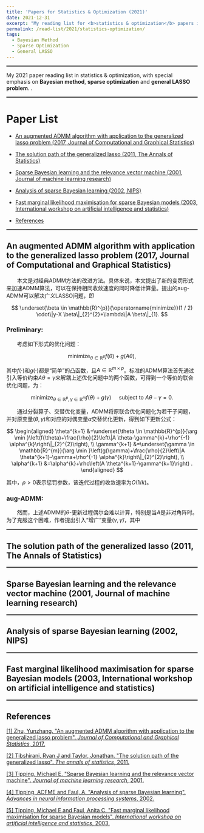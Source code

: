 ```yaml
---
title: 'Papers for Statistics & Optimization (2021)'
date: 2021-12-31
excerpt: "My reading list for <b>statistics & optimization</b> papers in 2021."
permalink: /read-list/2021/statistics-optimization/
tags:
  - Bayesian Method
  - Sparse Optimization
  - General LASSO
---
```


<hr style="height:0px;border:none;border-top:3px solid #555555;" />

My 2021 paper reading list in statistics & optimization, with special emphasis on **Bayesian method**, **sparse optimization** and **general LASSO problem**. . 

<hr style="height:0px;border:none;border-top:3px solid #555555;" />

# Paper List

* [An augmented ADMM algorithm with application to the generalized lasso problem (2017, Journal of Computational and Graphical Statistics)](#jump_1)

* [The solution path of the generalized lasso (2011, The Annals of Statistics)](#jump_2)

* [Sparse Bayesian learning and the relevance vector machine (2001, Journal of machine learning research)](#jump_3)

* [Analysis of sparse Bayesian learning (2002, NIPS)](#jump_4)

* [Fast marginal likelihood maximisation for sparse Bayesian models (2003, International workshop on artificial intelligence and statistics)](#jump_5)

* [References](#jump_reference)


<hr style="height:0px;border:none;border-top:3px solid #555555;" />

## <span id="jump_1"> An augmented ADMM algorithm with application to the generalized lasso problem (2017, Journal of Computational and Graphical Statistics) </span>

&emsp;&emsp;本文是对经典ADMM方法的改进方法。具体来说，本文提出了新的变罚形式来加速ADMM算法，可以在保持相同收敛速度的同时降低计算量。提出的aug-ADMM可以解决广义LASSO问题，即

$$
\underset{\beta \in \mathbb{R}^{p}}{\operatorname{minimize}}(1 / 2) \cdot\|y-X \beta\|_{2}^{2}+\lambda\|A \beta\|_{1}.
$$

### **Preliminary:**

&emsp;&emsp;考虑如下形式的优化问题：

$$
\operatorname{minimize}_{\theta \in \mathbb{R}^{p}} f(\theta)+g(A \theta),
$$

其中$f(\cdot)$和$g(\cdot)$都是“简单”的凸函数，且$A\in \mathbb{R}^{m\times p}$。标准的ADMM算法首先通过引入等价约束$A \theta=\gamma$来解耦上述优化问题中的两个函数，可得到一个等价的联合优化问题，为：

$$
\operatorname{minimize}_{\theta \in \mathbb{R}^{p}, \gamma \in \mathbb{R}^{m}} f(\theta)+g(\gamma) \quad \text { subject to } A \theta-\gamma=0.
$$

&emsp;&emsp;通过分裂算子、交替优化变量，ADMM将原联合优化问题化为若干子问题，并对原变量$(\theta,\gamma)$和对应的对偶变量$\alpha$交替优化更新，得到如下更新公式：

$$
\begin{aligned}
\theta^{k+1} &=\underset{\theta \in \mathbb{R}^{p}}{\arg \min }\left(f(\theta)+\frac{\rho}{2}\left\|A \theta-\gamma^{k}+\rho^{-1} \alpha^{k}\right\|_{2}^{2}\right), \\
\gamma^{k+1} &=\underset{\gamma \in \mathbb{R}^{m}}{\arg \min }\left(g(\gamma)+\frac{\rho}{2}\left\|A \theta^{k+1}-\gamma+\rho^{-1} \alpha^{k}\right\|_{2}^{2}\right), \\
\alpha^{k+1} &=\alpha^{k}+\rho\left(A \theta^{k+1}-\gamma^{k+1}\right) .
\end{aligned}
$$

其中，$\rho > 0$表示惩罚参数，该迭代过程的收敛速率为$O(1/k)$。

### **aug-ADMM:**

&emsp;&emsp;然而，上述ADMM的$\theta$-更新过程偶尔会难以计算，特别是当$A$是非对角阵时。为了克服这个困难，作者提出引入“增广”变量$(\gamma, \tilde{\gamma})$，其中






<hr style="height:0px;border:none;border-top:3px solid #555555;" />

## <span id="jump_2"> The solution path of the generalized lasso (2011, The Annals of Statistics) </span>



<hr style="height:0px;border:none;border-top:3px solid #555555;" />

## <span id="jump_3"> Sparse Bayesian learning and the relevance vector machine (2001, Journal of machine learning research) </span>



<hr style="height:0px;border:none;border-top:3px solid #555555;" />

## <span id="jump_4"> Analysis of sparse Bayesian learning (2002, NIPS) </span>



<hr style="height:0px;border:none;border-top:3px solid #555555;" />

## <span id="jump_5"> Fast marginal likelihood maximisation for sparse Bayesian models (2003, International workshop on artificial intelligence and statistics) </span>



<hr style="height:0px;border:none;border-top:3px solid #555555;" />


## <span id="jump_reference"> References</span>

[[1] Zhu, Yunzhang. "An augmented ADMM algorithm with application to the generalized lasso problem". *Journal of Computational and Graphical Statistics*, 2017.](https://www.tandfonline.com/doi/abs/10.1080/10618600.2015.1114491?casa_token=DE1-adlG2v8AAAAA:_KATDTd4o-sM59EiZ9BfurRXKUyoegiG-utOAAFTSAat-iKlyNWgnJR9YNTN7SKDXC8bIZ0ffFowQA)

[[2] Tibshirani, Ryan J and Taylor, Jonathan. "The solution path of the generalized lasso". *The annals of statistics*, 2011.](https://projecteuclid.org/journals/annals-of-statistics/volume-39/issue-3/The-solution-path-of-the-generalized-lasso/10.1214/11-AOS878.short)

[[3] Tipping, Michael E. "Sparse Bayesian learning and the relevance vector machine". *Journal of machine learning research*, 2001.](https://www.jmlr.org/papers/volume1/tipping01a/tipping01a.pdf?ref=https://githubhelp.com)

[[4] Tipping, ACFME and Faul, A. "Analysis of sparse Bayesian learning". *Advances in neural information processing systems*, 2002.](https://books.google.com/books?hl=zh-CN&lr=&id=PGrlRWV5-v0C&oi=fnd&pg=PA383&dq=Analysis+of+Sparse+Bayesian+Learning&ots=ax8N-zCLdo&sig=4nvf0mpcmPI21iujwGuLANE4014)

[[5] Tipping, Michael E and Faul, Anita C. "Fast marginal likelihood maximisation for sparse Bayesian models". *International workshop on artificial intelligence and statistics*, 2003.](http://proceedings.mlr.press/r4/tipping03a.html)